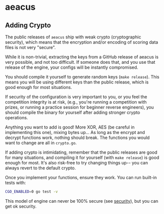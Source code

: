 # aeacus

## Adding Crypto

The public releases of `aeacus` ship with weak crypto (cryptographic security), which means that the encryption and/or encoding of scoring data files is not very "secure".

While it is non-trivial, extracting the keys from a GitHub release of aeacus is very possible, and not too difficult. If someone does that, and you use that release of the engine, your configs will be instantly compromised.

You should compile it yourself to generate random keys (`make release`). This means you will be using different keys than the public release, which is good enough for most situations.

If security of the configuration is very important to you, or you feel the competition integrity is at risk, (e.g., you're running a competition with prizes, or running a practice session for beginner reverse engineers), you should compile the binary for yourself after adding stronger crypto operations.

Anything you want to add is good! More XOR, AES (be careful in implementing this one), mixing bytes up... As long as the encrypt and decrypt functions work, nothing should break. The functions you would want to change are all in `crypto.go`.

If adding crypto is intimidating, remember that the public releases are good for many situations, and compiling it for yourself (with `make release`) is good enough for most. It's also risk-free to try changing things up-- you can always revert to the default crypto.

Once you implement your functions, ensure they work. You can run built-in tests with:

```bash
CGO_ENABLED=0 go test -v
```

This model of engine can never be 100% secure (see [security](security.md)), but you can get ok security.
